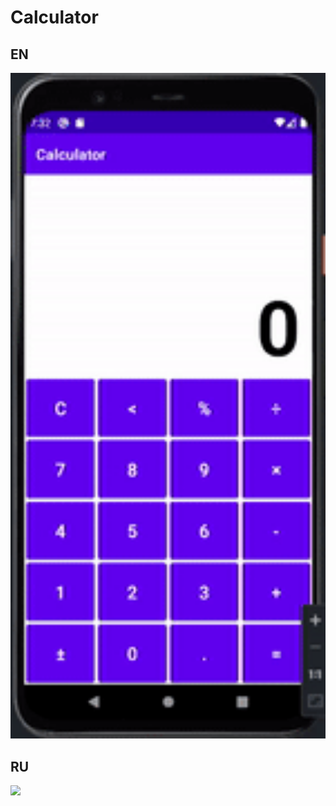 # Calculator

## EN
<img src="docs/img/en.gif" width="800">

## RU
<img src="docs/img/" width="800">
